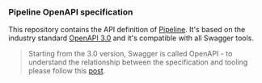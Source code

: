 ### Pipeline OpenAPI specification

This repository contains the API definition of [Pipeline](https://github.com/banzaicloud). It's based on the industry standard [OpenAPI 3.0](https://github.com/OAI/OpenAPI-Specification) and it's compatible with all Swagger tools. 

>Starting from the 3.0 version, Swagger is called OpenAPI - to understand the relationship between the specification and tooling please follow this [post](https://swagger.io/blog/difference-between-swagger-and-openapi/).
